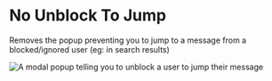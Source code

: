 # No Unblock To Jump

Removes the popup preventing you to jump to a message from a blocked/ignored user (eg: in search results)

![A modal popup telling you to unblock a user to jump their message](https://github.com/user-attachments/assets/0e4b859d-f3b3-4101-9a83-829afb473d1e)